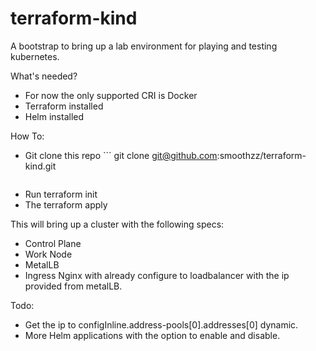 # terraform-kind

A bootstrap to bring up a lab environment for playing and testing kubernetes.

What's needed?
- For now the only supported CRI is Docker
- Terraform installed
- Helm installed

How To:
- Git clone this repo ```
    git clone git@github.com:smoothzz/terraform-kind.git
    ```    
- Run terraform init
- The terraform apply

This will bring up a cluster with the following specs:
- Control Plane
- Work Node
- MetalLB
- Ingress Nginx with already configure to loadbalancer with the ip provided from metalLB.

Todo:
- Get the ip to configInline.address-pools[0].addresses[0] dynamic.
- More Helm applications with the option to enable and disable.